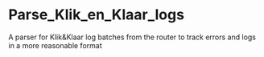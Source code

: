 # Parse_Klik_en_Klaar_logs
A parser for Klik&amp;Klaar log batches from the router to track errors and logs in a more reasonable format
